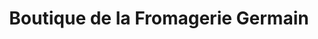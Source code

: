 ---
title: "Boutique de la Fromagerie Germain"
url: /vaux-sous-aubigny/boutique-de-la-fromagerie-germain/
shop: shop
---
